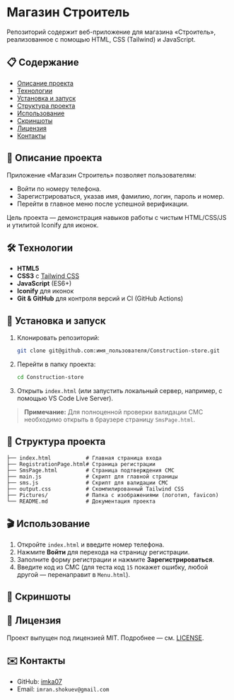 # Магазин Строитель

Репозиторий содержит веб-приложение для магазина «Строитель», реализованное с помощью HTML, CSS (Tailwind) и JavaScript.

## 📋 Содержание

* [Описание проекта](#-описание-проекта)
* [Технологии](#-технологии)
* [Установка и запуск](#-установка-и-запуск)
* [Структура проекта](#-структура-проекта)
* [Использование](#-использование)
* [Скриншоты](#-скриншоты)
* [Лицензия](#-лицензия)
* [Контакты](#-контакты)

## 🎯 Описание проекта

Приложение «Магазин Строитель» позволяет пользователям:

* Войти по номеру телефона.
* Зарегистрироваться, указав имя, фамилию, логин, пароль и номер.
* Перейти в главное меню после успешной верификации.

Цель проекта — демонстрация навыков работы с чистым HTML/CSS/JS и утилитой Iconify для иконок.

## 🛠 Технологии

* **HTML5**
* **CSS3** с [Tailwind CSS](https://tailwindcss.com/)
* **JavaScript** (ES6+)
* **Iconify** для иконок
* **Git & GitHub** для контроля версий и CI (GitHub Actions)

## 🚀 Установка и запуск

1. Клонировать репозиторий:

   ```bash
   git clone git@github.com:имя_пользователя/Construction-store.git
   ```
2. Перейти в папку проекта:

   ```bash
   cd Construction-store
   ```
3. Открыть `index.html` (или запустить локальный сервер, например, с помощью VS Code Live Server).

> **Примечание:** Для полноценной проверки валидации СМС необходимо открыть в браузере страницу `SmsPage.html`.

## 📂 Структура проекта

```
├── index.html           # Главная страница входа
├── RegistrationPage.html# Страница регистрации
├── SmsPage.html         # Страница подтверждения СМС
├── main.js              # Скрипт для главной страницы
├── sms.js               # Скрипт для валидации СМС
├── output.css           # Скомпилированный Tailwind CSS
├── Pictures/            # Папка с изображениями (логотип, favicon)
└── README.md            # Документация проекта
```

## 🎬 Использование

1. Откройте `index.html` и введите номер телефона.
2. Нажмите **Войти** для перехода на страницу регистрации.
3. Заполните форму регистрации и нажмите **Зарегистрироваться**.
4. Введите код из СМС (для теста код `15` покажет ошибку, любой другой — перенаправит в `Menu.html`).

## 📸 Скриншоты


## 📄 Лицензия

Проект выпущен под лицензией MIT. Подробнее — см. [LICENSE](LICENSE).

## ✉️ Контакты

* GitHub: [imka07](https://github.com/imka07)
* Email: `imran.shokuev@gmail.com`
